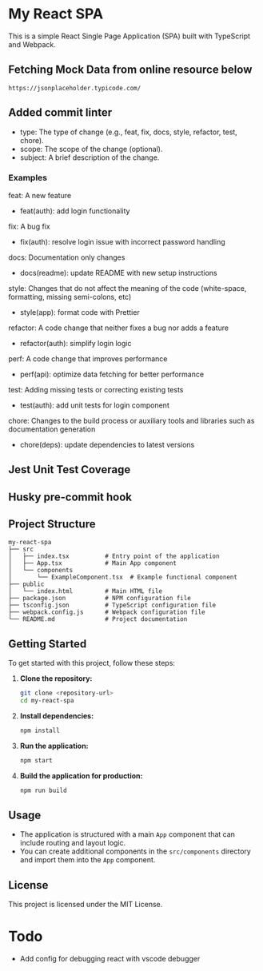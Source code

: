 # My React SPA

This is a simple React Single Page Application (SPA) built with TypeScript and Webpack.

## Fetching Mock Data from online resource below

```
https://jsonplaceholder.typicode.com/
```

## Added commit linter

- type: The type of change (e.g., feat, fix, docs, style, refactor, test, chore).
- scope: The scope of the change (optional).
- subject: A brief description of the change.

### Examples

feat: A new feature

- feat(auth): add login functionality

fix: A bug fix

- fix(auth): resolve login issue with incorrect password handling

docs: Documentation only changes

- docs(readme): update README with new setup instructions

style: Changes that do not affect the meaning of the code (white-space, formatting, missing semi-colons, etc)

- style(app): format code with Prettier

refactor: A code change that neither fixes a bug nor adds a feature

- refactor(auth): simplify login logic

perf: A code change that improves performance

- perf(api): optimize data fetching for better performance

test: Adding missing tests or correcting existing tests

- test(auth): add unit tests for login component

chore: Changes to the build process or auxiliary tools and libraries such as documentation generation

- chore(deps): update dependencies to latest versions

## Jest Unit Test Coverage

## Husky pre-commit hook

## Project Structure

```
my-react-spa
├── src
│   ├── index.tsx          # Entry point of the application
│   ├── App.tsx            # Main App component
│   └── components
│       └── ExampleComponent.tsx  # Example functional component
├── public
│   └── index.html         # Main HTML file
├── package.json           # NPM configuration file
├── tsconfig.json          # TypeScript configuration file
├── webpack.config.js      # Webpack configuration file
└── README.md              # Project documentation
```

## Getting Started

To get started with this project, follow these steps:

1. **Clone the repository:**

   ```bash
   git clone <repository-url>
   cd my-react-spa
   ```

2. **Install dependencies:**

   ```bash
   npm install
   ```

3. **Run the application:**

   ```bash
   npm start
   ```

4. **Build the application for production:**
   ```bash
   npm run build
   ```

## Usage

- The application is structured with a main `App` component that can include routing and layout logic.
- You can create additional components in the `src/components` directory and import them into the `App` component.

## License

This project is licensed under the MIT License.

# Todo

- Add config for debugging react with vscode debugger

